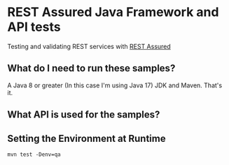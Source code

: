# REST Assured Java Framework and API tests

Testing and validating REST services with [REST Assured](http://rest-assured.io/)

## What do I need to run these samples?

A Java 8 or greater (In this case I'm using Java 17) JDK and Maven. That's it.

## What API is used for the samples?

## Setting the Environment at Runtime

`mvn test -Denv=qa`